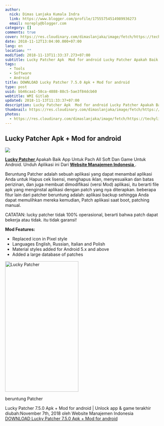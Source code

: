 ```yaml
---
author:
  nick: Dimas Lanjaka Kumala Indra
  link: https://www.blogger.com/profile/17555754514989936273
  email: noreply@blogger.com
category: []
comments: true
cover: https://res.cloudinary.com/dimaslanjaka/image/fetch/https://techylist.com/wp-content/uploads/2017/12/image-result-for-lucky-patcher-images-3-1024x593.jpeg
date: 2018-11-12T13:04:00.000+07:00
lang: en
location: ""
modified: 2018-11-13T11:33:37.273+07:00
subtitle: Lucky Patcher Apk  Mod for android Lucky Patcher Apakah Baik App Untuk Pach All
tags:
  - Tools
  - Software
  - Android
title: DOWNLOAD Lucky Patcher 7.5.0 Apk + Mod for android
type: post
uuid: bb46caa1-58ca-4888-88c5-5ae3f84dcb60
webtitle: WMI Gitlab
updated: 2018-11-13T11:33:37+07:00
description: Lucky Patcher Apk  Mod for android Lucky Patcher Apakah Baik App Untuk Pach All
thumbnail: https://res.cloudinary.com/dimaslanjaka/image/fetch/https://techylist.com/wp-content/uploads/2017/12/image-result-for-lucky-patcher-images-3-1024x593.jpeg
photos:
  - https://res.cloudinary.com/dimaslanjaka/image/fetch/https://techylist.com/wp-content/uploads/2017/12/image-result-for-lucky-patcher-images-3-1024x593.jpeg
---
```


<div>    <h2>        Lucky Patcher Apk + Mod for android     </h2><img src="https://res.cloudinary.com/dimaslanjaka/image/fetch/https://techylist.com/wp-content/uploads/2017/12/image-result-for-lucky-patcher-images-3-1024x593.jpeg">    <p>        <a href="https://web-manajemen.blogspot.com/">            <strong>Lucky Patcher </strong>        </a>        Apakah Baik App Untuk Pach All Soft Dan Game Untuk Android. Unduh         Aplikasi ini Dari         <a href="https://web-manajemen.blogspot.com/">            <strong>Website Manajemen Indonesia</strong>        </a>        .     </p>    <p>        Beruntung Patcher adalah sebuah aplikasi yang dapat menambal aplikasi         Anda untuk Hapus cek lisensi, menghapus iklan, menyesuaikan dan batas         perizinan, dan juga membuat dimodifikasi (versi Mod) aplikasi, itu         berarti file apk yang menginstal aplikasi dengan patch yang nya         diterapkan. beberapa fitur lain dari patcher beruntung adalah: aplikasi         backup sehingga Anda dapat memulihkan mereka kemudian, Patch aplikasi         saat boot, patching manual.     </p>    <p>        CATATAN: lucky patcher tidak 100% operasional, berarti bahwa patch         dapat bekerja atau tidak. itu tidak garansi!     </p>    <p>        <strong>Mod Features:</strong>    </p>    <ul>        <li>            Replaced icon in Pixel style         </li>        <li>            Languages English, Russian, Italian and Polish         </li>        <li>            Material styles added for Android 5.x and above         </li>        <li>            Added a large database of patches         </li>    </ul>    <div>        <a href="https://web-manajemen.blogspot.com/">            <img alt="Lucky Patcher" width="240" height="427" src="https://res.cloudinary.com/dimaslanjaka/image/fetch/https://image.revdl.com/2018/lucky-patcher.jpg">        </a>        <p>            beruntung Patcher         </p>    </div>    <div>        Lucky Patcher 7.5.0 Apk + Mod for android | Unlock app &amp; game         terakhir diubah:November 7th, 2018 oleh Website Manajemen Indonesia     </div>    <div>    </div></div><div>    <a href="https://dimaslanjaka-storage.000webhostapp.com/revdl.php?download&amp;path=/free-download-lucky-patcher-android.html/" target="_blank" rel="noopener noreferer nofollow">        DOWNLOAD Lucky Patcher 7.5.0 Apk + Mod for android     </a></div><script>document.querySelectorAll("pre,code");
  pretext.forEach(function (el) {
    el.classList.toggle("notranslate", true);
  });</script>